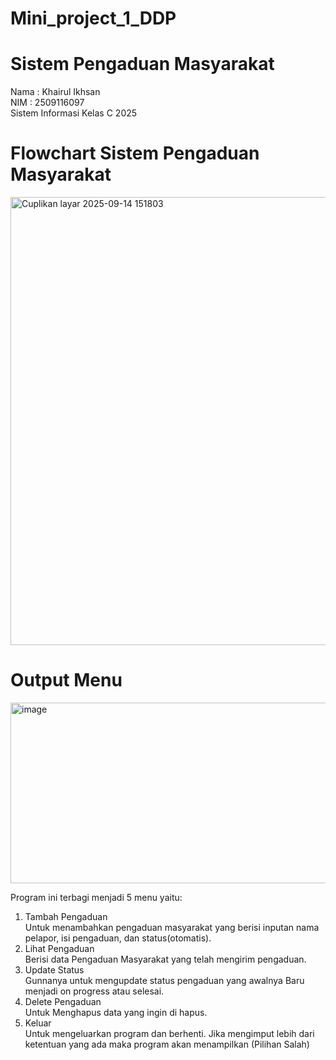 # Mini_project_1_DDP
# Sistem Pengaduan Masyarakat
Nama : Khairul Ikhsan  
NIM  : 2509116097  
Sistem Informasi Kelas C 2025  

# Flowchart Sistem Pengaduan Masyarakat
<img width="1270" height="717" alt="Cuplikan layar 2025-09-14 151803" src="https://github.com/user-attachments/assets/6df9432a-2da9-436c-b034-f6fdaf7642da" />

# Output Menu
<img width="581" height="289" alt="image" src="https://github.com/user-attachments/assets/3a7a2e72-ae79-452c-9db3-c62f807476b8" />

Program ini terbagi menjadi 5 menu yaitu:
1. Tambah Pengaduan <br> Untuk menambahkan pengaduan masyarakat yang berisi inputan nama pelapor, isi pengaduan, dan status(otomatis).
2. Lihat Pengaduan <br> Berisi data Pengaduan Masyarakat yang telah mengirim pengaduan.  
3. Update Status <br> Gunnanya untuk mengupdate status pengaduan yang awalnya Baru menjadi on progress atau selesai.  
4. Delete Pengaduan <br> Untuk Menghapus data yang ingin di hapus.
5. Keluar <br> Untuk mengeluarkan program dan berhenti.
Jika mengimput lebih dari ketentuan yang ada maka program akan menampilkan (Pilihan Salah)


